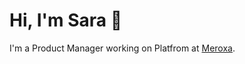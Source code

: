 # Hi, I'm Sara 👋

I'm a Product Manager working on Platfrom at [Meroxa](https://github.com/meroxa).
